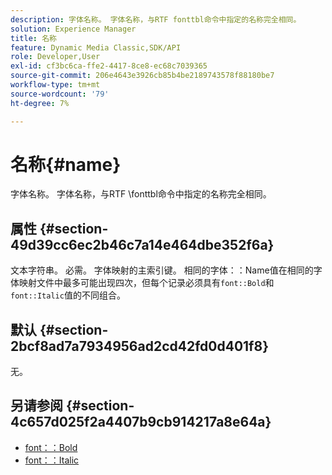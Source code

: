 ```yaml
---
description: 字体名称。 字体名称，与RTF fonttbl命令中指定的名称完全相同。
solution: Experience Manager
title: 名称
feature: Dynamic Media Classic,SDK/API
role: Developer,User
exl-id: cf3bc6ca-ffe2-4417-8ce8-ec68c7039365
source-git-commit: 206e4643e3926cb85b4be2189743578f88180be7
workflow-type: tm+mt
source-wordcount: '79'
ht-degree: 7%

---
```


# 名称{#name}

字体名称。 字体名称，与RTF \fonttbl命令中指定的名称完全相同。

## 属性 {#section-49d39cc6ec2b46c7a14e464dbe352f6a}

文本字符串。 必需。 字体映射的主索引键。 相同的字体：：Name值在相同的字体映射文件中最多可能出现四次，但每个记录必须具有`font::Bold`和`font::Italic`值的不同组合。

## 默认 {#section-2bcf8ad7a7934956ad2cd42fd0d401f8}

无。

## 另请参阅 {#section-4c657d025f2a4407b9cb914217a8e64a}

* [font：：Bold](r-bold-font.md#reference_F7B017EF67574A29ABFC3954AB64159C)
* [font：：Italic](r-italic-font.md#reference_DC04A532B34A41AF81B0B9644ACFAAD6)
